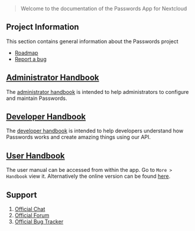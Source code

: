 > Welcome to the documentation of the Passwords App for Nextcloud

## Project Information
This section contains general information about the Passwords project
- [Roadmap](https://git.mdns.eu/nextcloud/passwords/wikis/Project/Roadmap)
- [Report a bug](https://git.mdns.eu/nextcloud/passwords/wikis/Project/Bug-Reporting)

## [Administrator Handbook](https://git.mdns.eu/nextcloud/passwords/wikis/Administrators/Index)
The [administrator handbook](https://git.mdns.eu/nextcloud/passwords/wikis/Administrators/Index) is intended to help administrators to configure and maintain Passwords.

## [Developer Handbook](https://git.mdns.eu/nextcloud/passwords/wikis/Developers/Index)
The [developer handbook](https://git.mdns.eu/nextcloud/passwords/wikis/Developers/Index) is intended to help developers understand how Passwords works and create amazing things using our API.

## [User Handbook](https://git.mdns.eu/nextcloud/passwords/wikis/Users/Index)
The user manual can be accessed from within the app.
Go to `More > Handbook` view it.
Alternatively the online version can be found [here](https://git.mdns.eu/nextcloud/passwords/wikis/Users/Index).

## Support
1. [Official Chat](https://t.me/nc_passwords/1)
2. [Official Forum](https://help.nextcloud.com/c/apps/passwords)
3. [Official Bug Tracker](https://github.com/marius-wieschollek/passwords/issues)